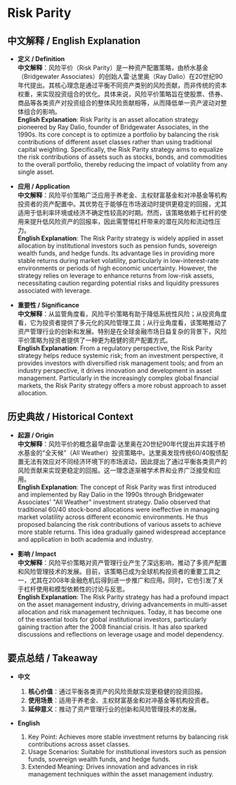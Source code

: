 # Risk Parity

## 中文解释 / English Explanation

* **定义 / Definition**  
  **中文解释**：风险平价（Risk Parity）是一种资产配置策略，由桥水基金（Bridgewater Associates）的创始人雷·达里奥（Ray Dalio）在20世纪90年代提出。其核心理念是通过平衡不同资产类别的风险贡献，而非传统的资本权重，来实现投资组合的优化。具体来说，风险平价策略旨在使股票、债券、商品等各类资产对投资组合的整体风险贡献相等，从而降低单一资产波动对整体组合的影响。  
  **English Explanation**: Risk Parity is an asset allocation strategy pioneered by Ray Dalio, founder of Bridgewater Associates, in the 1990s. Its core concept is to optimize a portfolio by balancing the risk contributions of different asset classes rather than using traditional capital weighting. Specifically, the Risk Parity strategy aims to equalize the risk contributions of assets such as stocks, bonds, and commodities to the overall portfolio, thereby reducing the impact of volatility from any single asset.

* **应用 / Application**  
  **中文解释**：风险平价策略广泛应用于养老金、主权财富基金和对冲基金等机构投资者的资产配置中。其优势在于能够在市场波动时提供更稳定的回报，尤其适用于低利率环境或经济不确定性较高的时期。然而，该策略依赖于杠杆的使用来提升低风险资产的回报率，因此需警惕杠杆带来的潜在风险和流动性压力。  
  **English Explanation**: The Risk Parity strategy is widely applied in asset allocation by institutional investors such as pension funds, sovereign wealth funds, and hedge funds. Its advantage lies in providing more stable returns during market volatility, particularly in low-interest-rate environments or periods of high economic uncertainty. However, the strategy relies on leverage to enhance returns from low-risk assets, necessitating caution regarding potential risks and liquidity pressures associated with leverage.

* **重要性 / Significance**  
  **中文解释**：从监管角度看，风险平价策略有助于降低系统性风险；从投资角度看，它为投资者提供了多元化的风险管理工具；从行业角度看，该策略推动了资产管理行业的创新和发展。特别是在全球金融市场日益复杂的背景下，风险平价策略为投资者提供了一种更为稳健的资产配置方式。  
  **English Explanation**: From a regulatory perspective, the Risk Parity strategy helps reduce systemic risk; from an investment perspective, it provides investors with diversified risk management tools; and from an industry perspective, it drives innovation and development in asset management. Particularly in the increasingly complex global financial markets, the Risk Parity strategy offers a more robust approach to asset allocation.

## 历史典故 / Historical Context

* **起源 / Origin**  
  **中文解释**：风险平价的概念最早由雷·达里奥在20世纪90年代提出并实践于桥水基金的“全天候”（All Weather）投资策略中。达里奥发现传统60/40股债配置无法有效应对不同经济环境下的市场波动，因此提出了通过平衡各类资产的风险贡献来实现更稳定的回报。这一理念逐渐被学术界和业界广泛接受和应用。  
  **English Explanation**: The concept of Risk Parity was first introduced and implemented by Ray Dalio in the 1990s through Bridgewater Associates' "All Weather" investment strategy. Dalio observed that traditional 60/40 stock-bond allocations were ineffective in managing market volatility across different economic environments. He thus proposed balancing the risk contributions of various assets to achieve more stable returns. This idea gradually gained widespread acceptance and application in both academia and industry.

* **影响 / Impact**  
  **中文解释**：风险平价策略对资产管理行业产生了深远影响，推动了多资产配置和风险管理技术的发展。目前，该策略已成为全球机构投资者的重要工具之一，尤其在2008年金融危机后得到进一步推广和应用。同时，它也引发了关于杠杆使用和模型依赖性的讨论与反思。  
  **English Explanation**: The Risk Parity strategy has had a profound impact on the asset management industry, driving advancements in multi-asset allocation and risk management techniques. Today, it has become one of the essential tools for global institutional investors, particularly gaining traction after the 2008 financial crisis. It has also sparked discussions and reflections on leverage usage and model dependency.

## 要点总结 / Takeaway

* **中文**  
  1. **核心价值**：通过平衡各类资产的风险贡献实现更稳健的投资回报。
  2. **使用场景**：适用于养老金、主权财富基金和对冲基金等机构投资者。
  3. **延伸意义**：推动了资产管理行业的创新和风险管理技术的发展。

* **English**  
  1. Key Point: Achieves more stable investment returns by balancing risk contributions across asset classes.
  2. Usage Scenarios: Suitable for institutional investors such as pension funds, sovereign wealth funds, and hedge funds.
  3. Extended Meaning: Drives innovation and advances in risk management techniques within the asset management industry.
